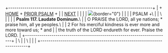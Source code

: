 +-----------------------------------------------------------------------+
| \+ [HOME](../index.html) + [PRIOR PSALM](Ps116.html) +                |
| [NEXT](Ps118.html)                                                    |
|                                                                       |
| ![](http://stats.superstats.com/b/ss/DAVIDMCMANNES/1){border="0"}     |
|                                                                       |
| PSALM +\                                                              |
| \                                                                     |
|                                                                       |
| **Psalm 117. Laudate Dominum.**\                                      |
| O PRAISE the LORD, all ye nations; \* praise him, all ye peoples.\    |
| 2 For his merciful kindness is ever more and more toward us; \* and   |
| the truth of the LORD endureth for ever. Praise the LORD.             |
+-----------------------------------------------------------------------+
| \                                                                     |
| \                                                                     |
| [](http://www.episcopalnet.org/DBS/DOR.html)                          |
+-----------------------------------------------------------------------+
